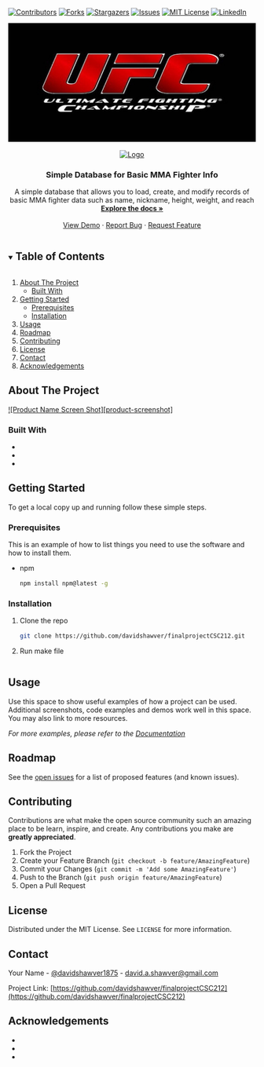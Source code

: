 [![Contributors][contributors-shield]][contributors-url]
[![Forks][forks-shield]][forks-url]
[![Stargazers][stars-shield]][stars-url]
[![Issues][issues-shield]][issues-url]
[![MIT License][license-shield]][license-url]
[![LinkedIn][linkedin-shield]][linkedin-url]



<img src="https://github.com/DavidShawver/finalprojectCSC212/blob/master/download.jpg">
<br />
<p align="center">
  <a href="https://github.com/davidshawver/finalprojectCSC212">
    <img src="images/logo.png" alt="Logo" width="80" height="80">
  </a>

  <h3 align="center">Simple Database for Basic MMA Fighter Info</h3>

  <p align="center">
    A simple database that allows you to load, create, and modify records of basic MMA fighter data such as name, nickname, height, weight, and reach
    <br />
    <a href="https://github.com/davidshawver/finalprojectCSC212"><strong>Explore the docs »</strong></a>
    <br />
    <br />
    <a href="https://github.com/davidshawver/finalprojectCSC212">View Demo</a>
    ·
    <a href="https://github.com/davidshawver/finalprojectCSC212/issues">Report Bug</a>
    ·
    <a href="https://github.com/davidshawver/finalprojectCSC212/issues">Request Feature</a>
  </p>
</p>



<!-- TABLE OF CONTENTS -->
<details open="open">
  <summary><h2 style="display: inline-block">Table of Contents</h2></summary>
  <ol>
    <li>
      <a href="#about-the-project">About The Project</a>
      <ul>
        <li><a href="#built-with">Built With</a></li>
      </ul>
    </li>
    <li>
      <a href="#getting-started">Getting Started</a>
      <ul>
        <li><a href="#prerequisites">Prerequisites</a></li>
        <li><a href="#installation">Installation</a></li>
      </ul>
    </li>
    <li><a href="#usage">Usage</a></li>
    <li><a href="#roadmap">Roadmap</a></li>
    <li><a href="#contributing">Contributing</a></li>
    <li><a href="#license">License</a></li>
    <li><a href="#contact">Contact</a></li>
    <li><a href="#acknowledgements">Acknowledgements</a></li>
  </ol>
</details>



<!-- ABOUT THE PROJECT -->
## About The Project

[![Product Name Screen Shot][product-screenshot]](https://example.com)

### Built With

* []()
* []()
* []()



<!-- GETTING STARTED -->
## Getting Started

To get a local copy up and running follow these simple steps.

### Prerequisites

This is an example of how to list things you need to use the software and how to install them.
* npm
  ```sh
  npm install npm@latest -g
  ```

### Installation

1. Clone the repo
   ```sh
   git clone https://github.com/davidshawver/finalprojectCSC212.git
   ```
2. Run make file
   ```make
   ```



<!-- USAGE EXAMPLES -->
## Usage

Use this space to show useful examples of how a project can be used. Additional screenshots, code examples and demos work well in this space. You may also link to more resources.

_For more examples, please refer to the [Documentation](https://example.com)_



<!-- ROADMAP -->
## Roadmap

See the [open issues](https://github.com/davidshawver/finalprojectCSC212/issues) for a list of proposed features (and known issues).



<!-- CONTRIBUTING -->
## Contributing

Contributions are what make the open source community such an amazing place to be learn, inspire, and create. Any contributions you make are **greatly appreciated**.

1. Fork the Project
2. Create your Feature Branch (`git checkout -b feature/AmazingFeature`)
3. Commit your Changes (`git commit -m 'Add some AmazingFeature'`)
4. Push to the Branch (`git push origin feature/AmazingFeature`)
5. Open a Pull Request



<!-- LICENSE -->
## License

Distributed under the MIT License. See `LICENSE` for more information.



<!-- CONTACT -->
## Contact

Your Name - [@davidshawver1875](https://twitter.com/davidshawver1875) - david.a.shawver@gmail.com

Project Link: [https://github.com/davidshawver/finalprojectCSC212](https://github.com/davidshawver/finalprojectCSC212)



<!-- ACKNOWLEDGEMENTS -->
## Acknowledgements

* []()
* []()
* []()





<!-- MARKDOWN LINKS & IMAGES -->
<!-- https://www.markdownguide.org/basic-syntax/#reference-style-links -->
[contributors-shield]: https://img.shields.io/github/contributors/davidshawver/repo.svg?style=for-the-badge
[contributors-url]: https://github.com/davidshawver/repo/graphs/contributors
[forks-shield]: https://img.shields.io/github/forks/davidshawver/repo.svg?style=for-the-badge
[forks-url]: https://github.com/davidshawver/repo/network/members
[stars-shield]: https://img.shields.io/github/stars/davidshawver/repo.svg?style=for-the-badge
[stars-url]: https://github.com/davidshawver/repo/stargazers
[issues-shield]: https://img.shields.io/github/issues/davidshawver/repo.svg?style=for-the-badge
[issues-url]: https://github.com/davidshawver/repo/issues
[license-shield]: https://img.shields.io/github/license/davidshawver/repo.svg?style=for-the-badge
[license-url]: https://github.com/davidshawver/repo/blob/master/LICENSE.txt
[linkedin-shield]: https://img.shields.io/badge/-LinkedIn-black.svg?style=for-the-badge&logo=linkedin&colorB=555
[linkedin-url]: https://linkedin.com/in/davidshawver

